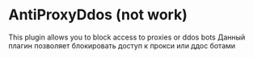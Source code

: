 # AntiProxyDdos (not work)
This plugin allows you to block access to proxies or ddos bots
Данный плагин позволяет блокировать доступ к прокси или ддос ботами 
